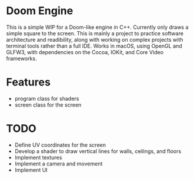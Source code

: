 # Doom Engine

This is a simple WIP for a Doom-like engine in C++. Currently only draws a simple square to the screen. This is mainly a project to practice software architecture and readibility, along with working on complex projects with terminal tools rather than a full IDE. Works in macOS, using OpenGL and GLFW3, with dependencies on the Cocoa, IOKit, and Core Video frameworks.

# Features
- program class for shaders
- screen class for the screen

# TODO
- Define UV coordinates for the screen
- Develop a shader to draw vertical lines for walls, ceilings, and floors
- Implement textures
- Implement a camera and movement
- Implement UI
